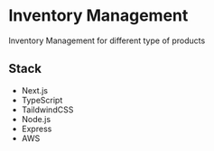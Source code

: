 # Inventory Management

Inventory Management for different type of products

## Stack

- Next.js
- TypeScript
- TaildwindCSS
- Node.js
- Express
- AWS
